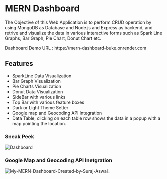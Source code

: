 <h1>MERN Dashboard</h1>
<p>The Objective of this Web Application is to perform CRUD operation by using MongoDB as Database and Node.js and Express as backend, and retrive and visualize the data in various interactive forms such as Spark Line Graphs, Bar Graph, Pie Chart, Donut Chart etc.</p>
Dashboard Demo URL : https://mern-dashboard-buke.onrender.com

<h2>Features</h2>
<ul>
  <li>SparkLine Data Visualization</li>
   <li>Bar Graph Visualization</li>
    <li>Pie Charts Visualization</li>
     <li>Donut Data Visualization</li>
      <li>SideBar with various links</li>
       <li>Top Bar with various feature boxes</li>
        <li>Dark or Light Theme Setter</li>
        <li>Google map and Geocoding API Integration</li>
         <li>Data Table, clicking on each table row shows the data in a popup with a map pointing the location. </li>
</ul>

<h3>Sneak Peek</h3>

![Dashboard](https://user-images.githubusercontent.com/87890258/227876703-49fa0591-d651-46ee-bf35-9a807ce15912.png)

<h3>Google Map and Geocoding API Inetgration</h3>

![My-MERN-Dashboard-Created-by-Suraj-Aswal_](https://user-images.githubusercontent.com/87890258/227878503-ec02cde0-8374-4353-983d-bf08adefdcb7.png)
